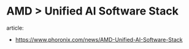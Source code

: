 # AMD > Unified AI Software Stack

article:
- https://www.phoronix.com/news/AMD-Unified-AI-Software-Stack
